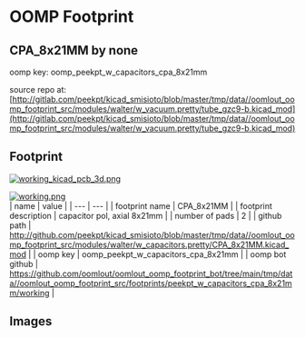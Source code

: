 # OOMP Footprint  
## CPA_8x21MM  by none  
  
oomp key: oomp_peekpt_w_capacitors_cpa_8x21mm  
  
source repo at: [http://gitlab.com/peekpt/kicad_smisioto/blob/master/tmp/data//oomlout_oomp_footprint_src/modules/walter/w_vacuum.pretty/tube_gzc9-b.kicad_mod](http://gitlab.com/peekpt/kicad_smisioto/blob/master/tmp/data//oomlout_oomp_footprint_src/modules/walter/w_vacuum.pretty/tube_gzc9-b.kicad_mod)  
## Footprint  
  
[![working_kicad_pcb_3d.png](working_kicad_pcb_3d_600.png)](working_kicad_pcb_3d.png)  
  
[![working.png](working_600.png)](working.png)  
| name | value | 
| --- | --- | 
| footprint name | CPA_8x21MM | 
| footprint description | capacitor pol, axial 8x21mm | 
| number of pads | 2 | 
| github path | http://github.com/peekpt/kicad_smisioto/blob/master/tmp/data//oomlout_oomp_footprint_src/modules/walter/w_capacitors.pretty/CPA_8x21MM.kicad_mod | 
| oomp key | oomp_peekpt_w_capacitors_cpa_8x21mm | 
| oomp bot github | https://github.com/oomlout/oomlout_oomp_footprint_bot/tree/main/tmp/data//oomlout_oomp_footprint_src/footprints/peekpt_w_capacitors_cpa_8x21mm/working | 
## Images  
